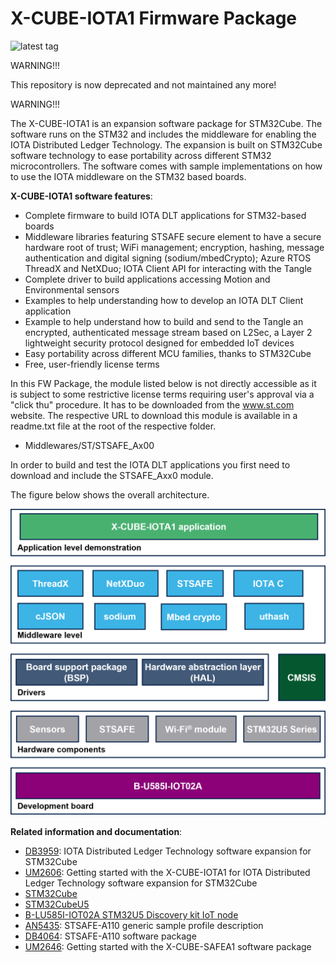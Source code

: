 # X-CUBE-IOTA1 Firmware Package

![latest tag](https://img.shields.io/github/v/tag/STMicroelectronics/x-cube-iota1.svg?color=brightgreen)

WARNING!!!

This repository is now deprecated and not maintained any more!

WARNING!!!

The X-CUBE-IOTA1 is an expansion software package for STM32Cube.
The software runs on the STM32 and includes the middleware 
for enabling the IOTA Distributed Ledger Technology. The expansion 
is built on STM32Cube software technology to ease portability across 
different STM32 microcontrollers. The software comes with sample 
implementations on how to use the IOTA middleware on the STM32 based 
boards.

**X-CUBE-IOTA1 software features**:

- Complete firmware to build IOTA DLT applications for STM32-based boards
- Middleware libraries featuring STSAFE secure element to have a secure hardware root of trust; WiFi management; encryption, hashing, message authentication and digital signing (sodium/mbedCrypto); Azure RTOS ThreadX and NetXDuo; IOTA Client API for interacting with the Tangle
- Complete driver to build applications accessing Motion and Environmental sensors
- Examples to help understanding how to develop an IOTA DLT Client application
- Example to help understand how to build and send to the Tangle an encrypted, authenticated message stream based on L2Sec, a Layer 2 lightweight security protocol designed for embedded IoT devices
- Easy portability across different MCU families, thanks to STM32Cube
- Free, user-friendly license terms

In this FW Package, the module listed below is not directly accessible as it is subject to some restrictive license terms requiring user's approval via a "click thu" procedure. It has to be downloaded from the www.st.com website. The respective URL to download this module is available in a readme.txt file at the root of the respective folder.

- Middlewares/ST/STSAFE_Ax00

In order to build and test the IOTA DLT applications you first need to download and include the STSAFE_Axx0 module.

The figure below shows the overall architecture.

[![X-CUBE-IOTA1 Block Diagram](_htmresc/X-CUBE-IOTA1_v3.0.0_BlockDiagram.png)]()

**Related information and documentation**:

- [DB3959](https://www.st.com/resource/en/data_brief/x-cube-iota1.pdf): IOTA Distributed Ledger Technology software expansion for STM32Cube
- [UM2606](https://www.st.com/resource/en/user_manual/dm00628441-getting-started-with-the-iota-distributed-ledger-technology-software-expansion-for-stm32cube-stmicroelectronics.pdf): Getting started with the X-CUBE-IOTA1 for IOTA Distributed Ledger Technology software expansion for STM32Cube
- [STM32Cube](http://www.st.com/stm32cube)
- [STM32CubeU5](https://www.st.com/content/st_com/en/products/embedded-software/mcu-mpu-embedded-software/stm32-embedded-software/stm32cube-mcu-mpu-packages/stm32cubeu5.html)
- [B-LU585I-IOT02A STM32U5 Discovery kit IoT node](https://www.st.com/en/evaluation-tools/b-u585i-iot02a.html)
- [AN5435](https://www.st.com/resource/en/application_note/an5435-stsafea110-generic-sample-profile-description-stmicroelectronics.pdf): STSAFE-A110 generic sample profile description
- [DB4064](https://www.st.com/resource/en/data_brief/x-cube-safea1.pdf): STSAFE-A110 software package
- [UM2646](https://www.st.com/resource/en/user_manual/um2646-getting-started-with-the-xcubesafea1-software-package-stmicroelectronics.pdf): Getting started with the X-CUBE-SAFEA1 software package
